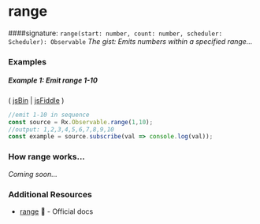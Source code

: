 # range

####signature: `range(start: number, count: number, scheduler: Scheduler): Observable`
*The gist: Emits numbers within a specified range...*

### Examples

##### Example 1: Emit range 1-10

( [jsBin](http://jsbin.com/yalefomage/1/edit?js,console) | [jsFiddle](https://jsfiddle.net/btroncone/cfvfgwn9/) )

```js
//emit 1-10 in sequence
const source = Rx.Observable.range(1,10);
//output: 1,2,3,4,5,6,7,8,9,10
const example = source.subscribe(val => console.log(val));
```

### How range works...
*Coming soon...*


### Additional Resources
* [range](http://reactivex.io/rxjs/class/es6/Observable.js~Observable.html#static-method-range) :newspaper: - Official docs